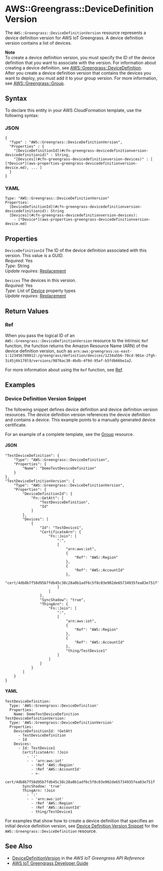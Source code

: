 # AWS::Greengrass::DeviceDefinitionVersion<a name="aws-resource-greengrass-devicedefinitionversion"></a>

The `AWS::Greengrass::DeviceDefinitionVersion` resource represents a device definition version for AWS IoT Greengrass\. A device definition version contains a list of devices\.

**Note**  
To create a device definition version, you must specify the ID of the device definition that you want to associate with the version\. For information about creating a device definition, see [AWS::Greengrass::DeviceDefinition](aws-resource-greengrass-devicedefinition.md)\.  
After you create a device definition version that contains the devices you want to deploy, you must add it to your group version\. For more information, see [AWS::Greengrass::Group](aws-resource-greengrass-group.md)\.

## Syntax<a name="aws-resource-greengrass-devicedefinitionversion-syntax"></a>

To declare this entity in your AWS CloudFormation template, use the following syntax:

### JSON<a name="aws-resource-greengrass-devicedefinitionversion-syntax.json"></a>

```
{
  "Type" : "AWS::Greengrass::DeviceDefinitionVersion",
  "Properties" : {
    "[DeviceDefinitionId](#cfn-greengrass-devicedefinitionversion-devicedefinitionid)" : String,
    "[Devices](#cfn-greengrass-devicedefinitionversion-devices)" : [ [*Device*](aws-properties-greengrass-devicedefinitionversion-device.md), ... ]
  }
}
```

### YAML<a name="aws-resource-greengrass-devicedefinitionversion-syntax.yaml"></a>

```
Type: "AWS::Greengrass::DeviceDefinitionVersion"
Properties:
  [DeviceDefinitionId](#cfn-greengrass-devicedefinitionversion-devicedefinitionid): String
  [Devices](#cfn-greengrass-devicedefinitionversion-devices): 
    - [*Device*](aws-properties-greengrass-devicedefinitionversion-device.md)
```

## Properties<a name="aws-resource-greengrass-devicedefinitionversion-properties"></a>

`DeviceDefinitionId`  <a name="cfn-greengrass-devicedefinitionversion-devicedefinitionid"></a>
The ID of the device definition associated with this version\. This value is a GUID\.  
 *Required*: Yes  
 *Type*: String  
 *Update requires*: [Replacement](using-cfn-updating-stacks-update-behaviors.md#update-replacement) 

`Devices`  <a name="cfn-greengrass-devicedefinitionversion-devices"></a>
The devices in this version\.  
 *Required*: Yes  
 *Type*: List of [Device](aws-properties-greengrass-devicedefinitionversion-device.md) property types  
 *Update requires*: [Replacement](using-cfn-updating-stacks-update-behaviors.md#update-replacement) 

## Return Values<a name="aws-resource-greengrass-devicedefinitionversion-returnvalues"></a>

### Ref<a name="aws-resource-greengrass-devicedefinitionversion-ref"></a>

When you pass the logical ID of an `AWS::Greengrass::DeviceDefinitionVersion` resource to the intrinsic `Ref` function, the function returns the Amazon Resource Name \(ARN\) of the device definition version, such as `arn:aws:greengrass:us-east-1:123456789012:/greengrass/definition/devices/1234a5b6-78cd-901e-2fgh-3i45j6k178l9/versions/9876ac30-4bdb-4f9d-95af-b5fdb66be1a2`\. 

For more information about using the `Ref` function, see [Ref](intrinsic-function-reference-ref.md)\. 

## Examples<a name="aws-resource-greengrass-devicedefinitionversion-examples"></a>

### Device Definition Version Snippet<a name="aws-resource-greengrass-devicedefinitionversion-example1"></a>

The following snippet defines device definition and device definition version resources\. The device definition version references the device definition and contains a device\. This example points to a manually generated device certificate\.

For an example of a complete template, see the [Group](aws-resource-greengrass-group.md#aws-resource-greengrass-group-examples) resource\.

#### JSON<a name="aws-resource-greengrass-devicedefinitionversion-example1.json"></a>

```
"TestDeviceDefinition": {
    "Type": "AWS::Greengrass::DeviceDefinition",
    "Properties": {
        "Name": "DemoTestDeviceDefinition"
    }
},
"TestDeviceDefinitionVersion": {
    "Type": "AWS::Greengrass::DeviceDefinitionVersion",
    "Properties": {
        "DeviceDefinitionId": {
            "Fn::GetAtt": [
                "TestDeviceDefinition",
                "Id"
            ]
        },
        "Devices": [
            {
                "Id": "TestDevice1",
                "CertificateArn": {
                    "Fn::Join": [
                        ":",
                        [
                            "arn:aws:iot",
                            {
                                "Ref": "AWS::Region"
                            },
                            {
                                "Ref": "AWS::AccountId"
                            },
                            "cert/4db8b7f58d95b7fdb45c38c28a0b1adf6c5f8c03e902de65734935fea83e751f"
                        ]
                    ]
                },
                "SyncShadow": "true",
                "ThingArn": {
                    "Fn::Join": [
                        ":",
                        [
                            "arn:aws:iot",
                            {
                                "Ref": "AWS::Region"
                            },
                            {
                                "Ref": "AWS::AccountId"
                            },
                            "thing/TestDevice1"
                        ]
                    ]
                }
            }
        ]
    }
}
```

#### YAML<a name="aws-resource-greengrass-devicedefinitionversion-example1.yaml"></a>

```
TestDeviceDefinition:
  Type: 'AWS::Greengrass::DeviceDefinition'
  Properties:
    Name: DemoTestDeviceDefinition
TestDeviceDefinitionVersion:
  Type: 'AWS::Greengrass::DeviceDefinitionVersion'
  Properties:
    DeviceDefinitionId: !GetAtt 
      - TestDeviceDefinition
      - Id
    Devices:
      - Id: TestDevice1
        CertificateArn: !Join 
          - ':'
          - - 'arn:aws:iot'
            - !Ref 'AWS::Region'
            - !Ref 'AWS::AccountId'
            - >-
              cert/4db8b7f58d95b7fdb45c38c28a0b1adf6c5f8c03e902de65734935fea83e751f
        SyncShadow: 'true'
        ThingArn: !Join 
          - ':'
          - - 'arn:aws:iot'
            - !Ref 'AWS::Region'
            - !Ref 'AWS::AccountId'
            - thing/TestDevice1
```

For examples that show how to create a device definition that specifies an initial device definition version, see [Device Definition Version Snippet](#aws-resource-greengrass-devicedefinitionversion-example1) for the `AWS::Greengrass::DeviceDefinition` resource\.

## See Also<a name="aws-resource-greengrass-devicedefinitionversion-seealso"></a>
+ [DeviceDefinitionVersion](https://docs.aws.amazon.com/greengrass/latest/apireference/definitions-devicedefinitionversion.html) in the *AWS IoT Greengrass API Reference*
+ [AWS IoT Greengrass Developer Guide](https://docs.aws.amazon.com/greengrass/latest/developerguide/)